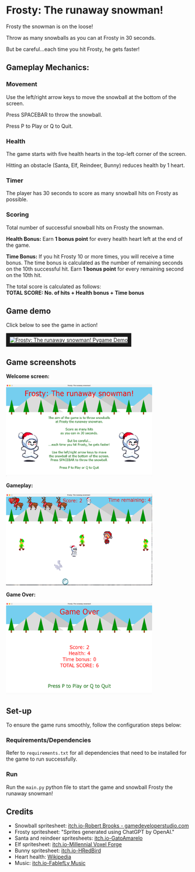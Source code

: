 # Frosty: The runaway snowman!

Frosty the snowman is on the loose!

Throw as many snowballs as you can at Frosty in 30 seconds.

But be careful...each time you hit Frosty, he gets faster!

## Gameplay Mechanics:

### Movement

Use the left/right arrow keys to move the snowball at the bottom of the screen.

Press SPACEBAR to throw the snowball.

Press P to Play or Q to Quit.

### Health

The game starts with five health hearts in the top-left corner of the screen.

Hitting an obstacle (Santa, Elf, Reindeer, Bunny) reduces health by 1 heart.

### Timer

The player has 30 seconds to score as many snowball hits on Frosty as possible.

### Scoring

Total number of successful snowball hits on Frosty the snowman.

**Health Bonus:**
Earn **1 bonus point** for every health heart left at the end of the game.

**Time Bonus:**
If you hit Frosty 10 or more times, you will receive a time bonus.
The time bonus is calculated as the number of remaining seconds on the 10th successful hit.
Earn **1 bonus point** for every remaining second on the 10th hit.

The total score is calculated as follows:\
**TOTAL SCORE: No. of hits + Health bonus + Time bonus**


## Game demo

Click below to see the game in action!

<a href="https://www.youtube.com/watch?v=0D62W5GX_c0
" target="_blank"><img src="http://img.youtube.com/vi/0D62W5GX_c0/0.jpg"
alt="Frosty: The runaway snowman! Pygame Demo" width="400" height="300" border="10" /></a>

## Game screenshots

**Welcome screen:**

<img src="assets/images/readme_imgs/welcome_screen_img.png" alt="Frosty: The runaway snowman! Welcome screen" width="400" height="250">

**Gameplay:**

<img src="assets/images/readme_imgs/game_play_img.png" alt="Game play" width="400" height="250">


**Game Over:**

<img src="assets/images/readme_imgs/game_over_img.png" alt="Game over" width="400" height="250">

## Set-up

To ensure the game runs smoothly, follow the configuration steps below:

### Requirements/Dependencies

Refer to `requirements.txt` for all dependencies that need to be installed for the game to run successfully.

### Run

Run the `main.py` python file to start the game and snowball Frosty the runaway snowman!

## Credits

- Snowball spritesheet: [itch.io-Robert Brooks - gamedeveloperstudio.com](https://gamedeveloperstudio.itch.io/snowball)
- Frosty spritesheet:  "Sprites generated using ChatGPT by OpenAI."
- Santa and reindeer spritesheets: [itch.io-GatoAmarelo](https://gatoamarelo.itch.io/characters-for-christmas)
- Elf spritesheet: [itch.io-Millennial Voxel Forge](https://millennial-voxel-forge.itch.io/elf-hero)
- Bunny spritesheet: [itch.io-HRedBird](https://hredbird.itch.io/bunny-sprite-sheet)
- Heart health: [Wikipedia](https://en.m.wikipedia.org/wiki/File:Heart_left-highlight_jon_01.svg)
- Music: [itch.io-FablefLy Music](https://fablefly-music.itch.io/its-snowtime)